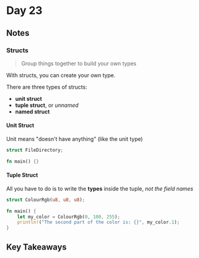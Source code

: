 # Day 23

## Notes

### Structs

> Group things together to build your own types

With structs, you can create your own type.

There are three types of structs:

- **unit struct**
- **tuple struct**, or *unnamed*
- **named struct**

#### Unit Struct

Unit means "doesn't have anything" (like the unit type)

```rust
struct FileDirectory;
 
fn main() {}
```

#### Tuple Struct

All you have to do is to write the **types** inside the tuple, *not the field names*

```rust
struct ColourRgb(u8, u8, u8);
 
fn main() {
    let my_color = ColourRgb(0, 100, 255);
    println!("The second part of the color is: {}", my_color.1);
}
```

## Key Takeaways
